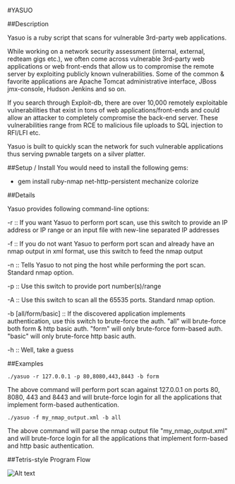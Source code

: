 #YASUO

##Description

Yasuo is a ruby script that scans for vulnerable 3rd-party web applications.

While working on a network security assessment (internal, external, redteam
gigs etc.), we often come across vulnerable 3rd-party web applications or web
front-ends that allow us to compromise the remote server by exploiting publicly
known vulnerabilities. Some of the common & favorite applications are Apache
Tomcat administrative interface, JBoss jmx-console, Hudson Jenkins and so on.

If you search through Exploit-db, there are over 10,000 remotely exploitable
vulnerabilities that exist in tons of web applications/front-ends and could
allow an attacker to completely compromise the back-end server. These
vulnerabilities range from RCE to malicious file uploads to SQL injection to
RFI/LFI etc.

Yasuo is built to quickly scan the network for such vulnerable applications
thus serving pwnable targets on a silver platter.

##Setup / Install
You would need to install the following gems:

- gem install ruby-nmap net-http-persistent mechanize colorize

##Details

Yasuo provides following command-line options:

-r :: If you want Yasuo to perform port scan, use this switch to provide an IP address or IP range or an input file with new-line separated IP addresses

-f :: If you do not want Yasuo to perform port scan and already have an nmap output in xml format, use this switch to feed the nmap output

-n :: Tells Yasuo to not ping the host while performing the port scan. Standard nmap option.

-p :: Use this switch to provide port number(s)/range

-A :: Use this switch to scan all the 65535 ports. Standard nmap option.

-b [all/form/basic] :: If the discovered application implements authentication, use this switch to brute-force the auth. "all" will brute-force both form & http basic auth. "form" will only brute-force form-based auth. "basic" will only brute-force http basic auth.

-h :: Well, take a guess

##Examples

`./yasuo -r 127.0.0.1 -p 80,8080,443,8443 -b form`

The above command will perform port scan against 127.0.0.1 on ports 80, 8080,
443 and 8443 and will brute-force login for all the applications that implement
form-based authentication.


`./yasuo -f my_nmap_output.xml -b all`

The above command will parse the nmap output file "my_nmap_output.xml" and will
brute-force login for all the applications that implement form-based and http
basic authentication.


##Tetris-style Program Flow

![Alt text](./tetris-style-program-flow.JPG)
